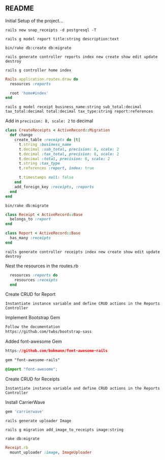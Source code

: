 ## README ##

Initial Setup of the project...


```shell
rails new snap_receipts -d postgresql -T
```

```shell
rails g model report title:string description:text
```

```shell
bin/rake db:create db:migrate
```

```shell
rails generate controller reports index new create show edit update destroy
```

```shell
rails g controller home index
```

```ruby
Rails.application.routes.draw do
  resources :reports

  root 'home#index'
end
```

```shell
rails g model receipt business_name:string sub_total:decimal tax_total:decimal total:decimal tax_type:string report:references
```

Add in `precision: 8, scale: 2` to decimal

```ruby
class CreateReceipts < ActiveRecord::Migration
  def change
    create_table :receipts do |t|
      t.string :business_name
      t.decimal :sub_total, precision: 8, scale: 2
      t.decimal :tax_total, precision: 8, scale: 2
      t.decimal :total, precision: 8, scale: 2
      t.string :tax_type
      t.references :report, index: true

      t.timestamps null: false
    end
    add_foreign_key :receipts, :reports
  end
end
```

```shell
bin/rake db:migrate
```

```ruby
class Receipt < ActiveRecord::Base
  belongs_to :report
end
```

```ruby
class Report < ActiveRecord::Base
  has_many :receipts
end
```

```shell
rails generate controller receipts index new create show edit update destroy
```

Nest the resources in the routes.rb
```ruby
  resources :reports do
    resources :receipts
  end
```

Create CRUD for Report
```
Instantiate instance variable and define CRUD actions in the Reports Controller
```

Implement Bootstrap Gem
```html
Follow the documentation
https://github.com/twbs/bootstrap-sass
```

Added font-awesome Gem
```css
https://github.com/bokmann/font-awesome-rails

gem "font-awesome-rails"

@import "font-awesome";
```

Create CRUD for Receipts
```
Instantiate instance variable and define CRUD actions in the Reports Controller
```

Install CarrierWave
```ruby
gem 'carrierwave'
```
```shell
rails generate uploader Image

rails g migration add_image_to_receipts image:string

rake db:migrate
```

```ruby
Receipt.rb
  mount_uploader :image, ImageUploader
```


















